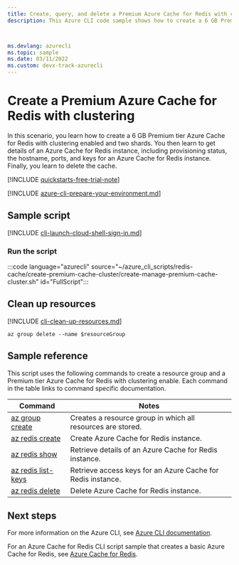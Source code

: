 ```yaml
---
title: Create, query, and delete a Premium Azure Cache for Redis with clustering - Azure CLI
description: This Azure CLI code sample shows how to create a 6 GB Premium tier Azure Cache for Redis with clustering enabled and two shards. It then gets details of an Azure Cache for Redis instance, including provisioning status, the hostname, ports, and keys for an Azure Cache for Redis instance. Finally, it deletes the cache.



ms.devlang: azurecli
ms.topic: sample
ms.date: 03/11/2022
ms.custom: devx-track-azurecli
---
```


# Create a Premium Azure Cache for Redis with clustering

In this scenario, you learn how to create a 6 GB Premium tier Azure Cache for Redis with clustering enabled and two shards. You then learn to get details of an Azure Cache for Redis instance, including provisioning status, the hostname, ports, and keys for an Azure Cache for Redis instance. Finally, you learn to delete the cache.

[!INCLUDE [quickstarts-free-trial-note](~/reusable-content/ce-skilling/azure/includes/quickstarts-free-trial-note.md)]

[!INCLUDE [azure-cli-prepare-your-environment.md](~/reusable-content/azure-cli/azure-cli-prepare-your-environment.md)]

## Sample script

[!INCLUDE [cli-launch-cloud-shell-sign-in.md](~/reusable-content/ce-skilling/azure/includes/cli-launch-cloud-shell-sign-in.md)]

### Run the script

:::code language="azurecli" source="~/azure_cli_scripts/redis-cache/create-premium-cache-cluster/create-manage-premium-cache-cluster.sh" id="FullScript":::

## Clean up resources

[!INCLUDE [cli-clean-up-resources.md](~/reusable-content/ce-skilling/azure/includes/cli-clean-up-resources.md)]

```azurecli
az group delete --name $resourceGroup
```

## Sample reference

This script uses the following commands to create a resource group and a Premium tier Azure Cache for Redis with clustering enable. Each command in the table links to command specific documentation.

| Command | Notes |
|---|---|
| [az group create](/cli/azure/group) | Creates a resource group in which all resources are stored. |
| [az redis create](/cli/azure/redis) | Create Azure Cache for Redis instance. |
| [az redis show](/cli/azure/redis) | Retrieve details of an Azure Cache for Redis instance. |
| [az redis list-keys](/cli/azure/redis) | Retrieve access keys for an Azure Cache for Redis instance. |
| [az redis delete](/cli/azure/redis) | Delete Azure Cache for Redis instance. |

## Next steps

For more information on the Azure CLI, see [Azure CLI documentation](/cli/azure).

For an Azure Cache for Redis CLI script sample that creates a basic Azure Cache for Redis, see [Azure Cache for Redis](create-manage-cache.md).

